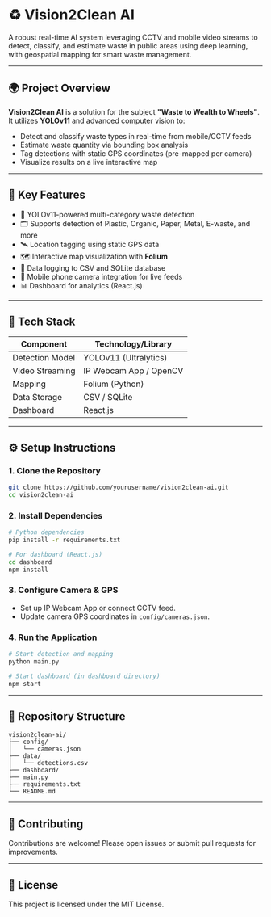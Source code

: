 # ♻️ Vision2Clean AI

A robust real-time AI system leveraging CCTV and mobile video streams to detect, classify, and estimate waste in public areas using deep learning, with geospatial mapping for smart waste management.

---

## 🌍 Project Overview

**Vision2Clean AI** is a solution for the subject **"Waste to Wealth to Wheels"**.  
It utilizes **YOLOv11** and advanced computer vision to:

- Detect and classify waste types in real-time from mobile/CCTV feeds
- Estimate waste quantity via bounding box analysis
- Tag detections with static GPS coordinates (pre-mapped per camera)
- Visualize results on a live interactive map

---

## 🎯 Key Features

- 🧠 YOLOv11-powered multi-category waste detection
- 🗂️ Supports detection of Plastic, Organic, Paper, Metal, E-waste, and more
- 🛰️ Location tagging using static GPS data
- 🗺️ Interactive map visualization with **Folium**
- 💾 Data logging to CSV and SQLite database
- 📲 Mobile phone camera integration for live feeds
- 📊 Dashboard for analytics (React.js)

---

## 🔧 Tech Stack

| Component        | Technology/Library         |
|------------------|---------------------------|
| Detection Model  | YOLOv11 (Ultralytics)     |
| Video Streaming  | IP Webcam App / OpenCV    |
| Mapping          | Folium (Python)           |
| Data Storage     | CSV / SQLite              |
| Dashboard        | React.js                  |

---

## ⚙️ Setup Instructions

### 1. Clone the Repository

```bash
git clone https://github.com/yourusername/vision2clean-ai.git
cd vision2clean-ai
```

### 2. Install Dependencies

```bash
# Python dependencies
pip install -r requirements.txt

# For dashboard (React.js)
cd dashboard
npm install
```

### 3. Configure Camera & GPS

- Set up IP Webcam App or connect CCTV feed.
- Update camera GPS coordinates in `config/cameras.json`.

### 4. Run the Application

```bash
# Start detection and mapping
python main.py

# Start dashboard (in dashboard directory)
npm start
```

---

## 📁 Repository Structure

```
vision2clean-ai/
├── config/
│   └── cameras.json
├── data/
│   └── detections.csv
├── dashboard/
├── main.py
├── requirements.txt
└── README.md
```

---

## 📢 Contributing

Contributions are welcome! Please open issues or submit pull requests for improvements.

---

## 📄 License

This project is licensed under the MIT License.

